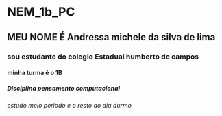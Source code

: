 # NEM_1b_PC 
## MEU NOME É Andressa michele da silva de lima 
### sou estudante do colegio Estadual humberto de campos 
#### minha turma é o 1B
##### Disciplina pensamento computacional 
###### estudo meio periodo e o resto do dia durmo 
